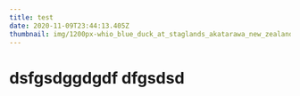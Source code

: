 ```yaml
---
title: test
date: 2020-11-09T23:44:13.405Z
thumbnail: img/1200px-whio_blue_duck_at_staglands_akatarawa_new_zealand.jpg
---
```

# dsfgsdggdgdf dfgsdsd